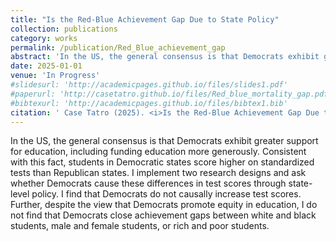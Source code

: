 ```yaml
---
title: "Is the Red-Blue Achievement Gap Due to State Policy"
collection: publications
category: works
permalink: /publication/Red_Blue_achievement_gap
abstract: 'In the US, the general consensus is that Democrats exhibit greater support for education, including funding education more generously. Consistent with this fact, students in Democratic states score higher on standardized tests than Republican states. I implement two research designs and ask whether Democrats cause these differences in test scores through state-level policy. I find that Democrats do not causally increase test scores. Further, despite the view that Democrats promote equity in education, I do not find that Democrats close achievement gaps between white and black students, male and female students, or rich and poor students.'
date: 2025-01-01
venue: 'In Progress'
#slidesurl: 'http://academicpages.github.io/files/slides1.pdf'
#paperurl: 'http://casetatro.github.io/files/Red_blue_mortality_gap.pdf'
#bibtexurl: 'http://academicpages.github.io/files/bibtex1.bib'
citation: ' Case Tatro (2025). <i>Is the Red-Blue Achievement Gap Due to State Policy?</i> Working Paper'
---
```

In the US, the general consensus is that Democrats exhibit greater support for education, including funding education more generously. Consistent with this fact, students in Democratic states score higher on standardized tests than Republican states. I implement two research designs and ask whether Democrats cause these differences in test scores through state-level policy. I find that Democrats do not causally increase test scores. Further, despite the view that Democrats promote equity in education, I do not find that Democrats close achievement gaps between white and black students, male and female students, or rich and poor students.
